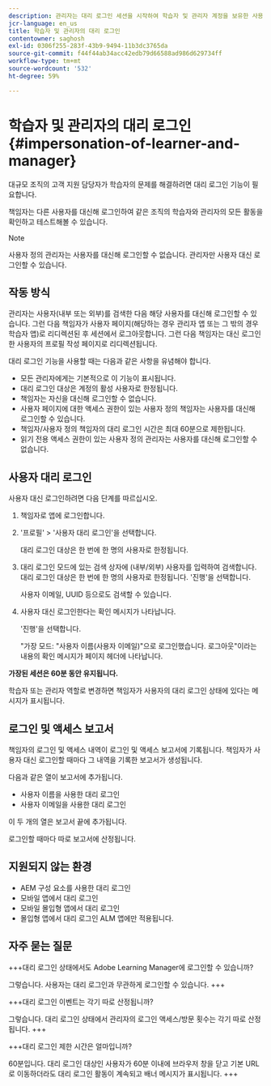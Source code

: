 ```yaml
---
description: 관리자는 대리 로그인 세션을 시작하여 학습자 및 관리자 계정을 보유한 사용자 대신 로그인할 수 있습니다.
jcr-language: en_us
title: 학습자 및 관리자의 대리 로그인
contentowner: saghosh
exl-id: 0306f255-283f-43b9-9494-11b3dc3765da
source-git-commit: f44f44ab34acc42edb79d66588ad986d629734ff
workflow-type: tm+mt
source-wordcount: '532'
ht-degree: 59%

---
```


# 학습자 및 관리자의 대리 로그인 {#impersonation-of-learner-and-manager}

대규모 조직의 고객 지원 담당자가 학습자의 문제를 해결하려면 대리 로그인 기능이 필요합니다.

책임자는 다른 사용자를 대신해 로그인하여 같은 조직의 학습자와 관리자의 모든 활동을 확인하고 테스트해볼 수 있습니다.

>[!NOTE]
>
>사용자 정의 관리자는 사용자를 대신해 로그인할 수 없습니다. 관리자만 사용자 대신 로그인할 수 있습니다.

## 작동 방식

관리자는 사용자(내부 또는 외부)를 검색한 다음 해당 사용자를 대신해 로그인할 수 있습니다. 그런 다음 책임자가 사용자 페이지(해당하는 경우 관리자 앱 또는 그 밖의 경우 학습자 앱)로 리디렉션된 후 세션에서 로그아웃합니다. 그런 다음 책임자는 대신 로그인한 사용자의 프로필 작성 페이지로 리디렉션됩니다.

대리 로그인 기능을 사용할 때는 다음과 같은 사항을 유념해야 합니다.

* 모든 관리자에게는 기본적으로 이 기능이 표시됩니다.
* 대리 로그인 대상은 계정의 활성 사용자로 한정됩니다.
* 책임자는 자신을 대신해 로그인할 수 없습니다.
* 사용자 페이지에 대한 액세스 권한이 있는 사용자 정의 책임자는 사용자를 대신해 로그인할 수 있습니다.
* 책임자/사용자 정의 책임자의 대리 로그인 시간은 최대 60분으로 제한됩니다.
* 읽기 전용 액세스 권한이 있는 사용자 정의 관리자는 사용자를 대신해 로그인할 수 없습니다.

## 사용자 대리 로그인

사용자 대신 로그인하려면 다음 단계를 따르십시오.

1. 책임자로 앱에 로그인합니다.
1. &#39;프로필&#39; > &#39;사용자 대리 로그인&#39;을 선택합니다.

   대리 로그인 대상은 한 번에 한 명의 사용자로 한정됩니다.

1. 대리 로그인 모드에 있는 검색 상자에 (내부/외부) 사용자를 입력하여 검색합니다. 대리 로그인 대상은 한 번에 한 명의 사용자로 한정됩니다. &#39;진행&#39;을 선택합니다.

   사용자 이메일, UUID 등으로도 검색할 수 있습니다.

1. 사용자 대신 로그인한다는 확인 메시지가 나타납니다.

   &#39;진행&#39;을 선택합니다.

   &quot;가장 모드: &quot;사용자 이름(사용자 이메일)&quot;으로 로그인했습니다. 로그아웃&quot;이라는 내용의 확인 메시지가 페이지 헤더에 나타납니다.

**가장된 세션은 60분 동안 유지됩니다.**

학습자 또는 관리자 역할로 변경하면 책임자가 사용자의 대리 로그인 상태에 있다는 메시지가 표시됩니다.

## 로그인 및 액세스 보고서

책임자의 로그인 및 액세스 내역이 로그인 및 액세스 보고서에 기록됩니다. 책임자가 사용자 대신 로그인할 때마다 그 내역을 기록한 보고서가 생성됩니다.

다음과 같은 열이 보고서에 추가됩니다.

* 사용자 이름을 사용한 대리 로그인
* 사용자 이메일을 사용한 대리 로그인

이 두 개의 열은 보고서 끝에 추가됩니다.

로그인할 때마다 따로 보고서에 산정됩니다.

## 지원되지 않는 환경

* AEM 구성 요소를 사용한 대리 로그인
* 모바일 앱에서 대리 로그인
* 모바일 몰입형 앱에서 대리 로그인
* 몰입형 앱에서 대리 로그인 ALM 앱에만 적용됩니다.

## 자주 묻는 질문

+++대리 로그인 상태에서도 Adobe Learning Manager에 로그인할 수 있습니까?

그렇습니다. 사용자는 대리 로그인과 무관하게 로그인할 수 있습니다.
+++

+++대리 로그인 이벤트는 각기 따로 산정됩니까?

그렇습니다. 대리 로그인 상태에서 관리자의 로그인 액세스/방문 횟수는 각기 따로 산정됩니다.
+++

+++대리 로그인 제한 시간은 얼마입니까?

60분입니다. 대리 로그인 대상인 사용자가 60분 이내에 브라우저 창을 닫고 기본 URL로 이동하더라도 대리 로그인 활동이 계속되고 배너 메시지가 표시됩니다.
+++
